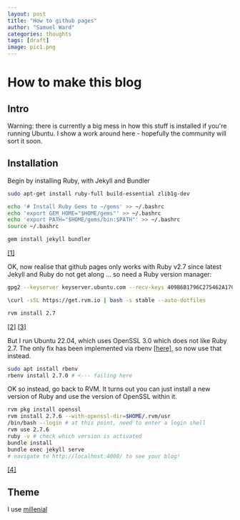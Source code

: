 ```yaml
---
layout: post
title: "How to github pages"
author: "Samuel Ward"
categories: thoughts
tags: [draft]
image: pic1.png
---
```


# How to make this blog

## Intro

Warning: there is currently a big mess in how this stuff is installed if you're running Ubuntu. I show a work around here - hopefully the community will sort it soon.

## Installation

Begin by installing Ruby, with Jekyll and Bundler


``` bash
sudo apt-get install ruby-full build-essential zlib1g-dev

echo '# Install Ruby Gems to ~/gems' >> ~/.bashrc
echo 'export GEM_HOME="$HOME/gems"' >> ~/.bashrc
echo 'export PATH="$HOME/gems/bin:$PATH"' >> ~/.bashrc
source ~/.bashrc

gem install jekyll bundler
```

[[1]](https://jekyllrb.com/docs/installation/ubuntu/)


OK, now realise that github pages only works with Ruby v2.7 since latest Jekyll and Ruby do not get along ... so need a Ruby version manager: 

``` bash
gpg2 --keyserver keyserver.ubuntu.com --recv-keys 409B6B1796C275462A1703113804BB82D39DC0E3 7D2BAF1CF37B13E2069D6956105BD0E739499BDB

\curl -sSL https://get.rvm.io | bash -s stable --auto-dotfiles

rvm install 2.7
```

[[2]](https://stackoverflow.com/questions/37315192/how-to-downgrade-ruby-version-on-ubuntu)
[[3]](https://rvm.io/)

But I run Ubuntu 22.04, which uses OpenSSL 3.0 which does not like Ruby 2.7. The only fix has been implemented via rbenv [[here]](https://github.com/rbenv/ruby-build/pull/1974#issue-1231997356), so now use that instead.

``` bash
sudo apt install rbenv
rbenv install 2.7.0 # <--- failing here 

```

OK so instead, go back to RVM. It turns out you can just install a new version of Ruby and use the version of OpenSSL within it.

```bash
rvm pkg install openssl
rvm install 2.7.6 --with-openssl-dir=$HOME/.rvm/usr
/bin/bash --login # at this point, need to enter a login shell 
rvm use 2.7.6 
ruby -v # check which version is activated 
bundle install
bundle exec jekyll serve
# navigate to http://localhost:4000/ to see your blog!

```

[[4]](https://stackoverflow.com/questions/72179373/cant-install-ruby-via-rvm-error-running-rvm-make-j4-on-ubuntu-22-04)


## Theme

I use [millenial](https://github.com/LeNPaul/Millennial)

    